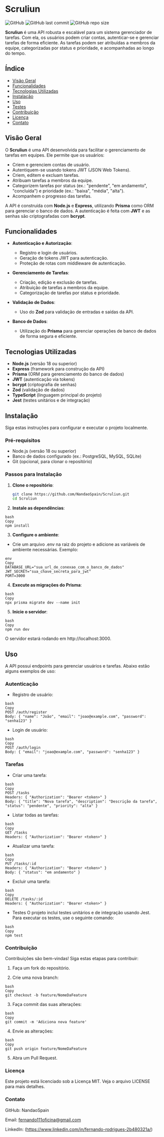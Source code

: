 # Scruliun

![GitHub](https://img.shields.io/github/license/NandaoSpain/Scruliun)
![GitHub last commit](https://img.shields.io/github/last-commit/NandaoSpain/Scruliun)
![GitHub repo size](https://img.shields.io/github/repo-size/NandaoSpain/Scruliun)

**Scruliun** é uma API robusta e escalável para um sistema gerenciador de tarefas. Com ela, os usuários podem criar contas, autenticar-se e gerenciar tarefas de forma eficiente. As tarefas podem ser atribuídas a membros da equipe, categorizadas por status e prioridade, e acompanhadas ao longo do tempo.

## Índice

- [Visão Geral](#visão-geral)
- [Funcionalidades](#funcionalidades)
- [Tecnologias Utilizadas](#tecnologias-utilizadas)
- [Instalação](#instalação)
- [Uso](#uso)
- [Testes](#testes)
- [Contribuição](#contribuição)
- [Licença](#licença)
- [Contato](#contato)

## Visão Geral

O **Scruliun** é uma API desenvolvida para facilitar o gerenciamento de tarefas em equipes. Ele permite que os usuários:

- Criem e gerenciem contas de usuário.
- Autentiquem-se usando tokens JWT (JSON Web Tokens).
- Criem, editem e excluam tarefas.
- Atribuam tarefas a membros da equipe.
- Categorizem tarefas por status (ex.: "pendente", "em andamento", "concluída") e prioridade (ex.: "baixa", "média", "alta").
- Acompanhem o progresso das tarefas.

A API é construída com **Node.js** e **Express**, utilizando **Prisma** como ORM para gerenciar o banco de dados. A autenticação é feita com **JWT** e as senhas são criptografadas com **bcrypt**.

## Funcionalidades

- **Autenticação e Autorização**:
  - Registro e login de usuários.
  - Geração de tokens JWT para autenticação.
  - Proteção de rotas com middleware de autenticação.

- **Gerenciamento de Tarefas**:
  - Criação, edição e exclusão de tarefas.
  - Atribuição de tarefas a membros da equipe.
  - Categorização de tarefas por status e prioridade.

- **Validação de Dados**:
  - Uso do **Zod** para validação de entradas e saídas da API.

- **Banco de Dados**:
  - Utilização do **Prisma** para gerenciar operações de banco de dados de forma segura e eficiente.

## Tecnologias Utilizadas

- **Node.js** (versão 18 ou superior)
- **Express** (framework para construção da API)
- **Prisma** (ORM para gerenciamento do banco de dados)
- **JWT** (autenticação via tokens)
- **bcrypt** (criptografia de senhas)
- **Zod** (validação de dados)
- **TypeScript** (linguagem principal do projeto)
- **Jest** (testes unitários e de integração)

## Instalação

Siga estas instruções para configurar e executar o projeto localmente.

### Pré-requisitos

- Node.js (versão 18 ou superior)
- Banco de dados configurado (ex.: PostgreSQL, MySQL, SQLite)
- Git (opcional, para clonar o repositório)

### Passos para Instalação

1. **Clone o repositório**:
   ```bash
   git clone https://github.com/NandaoSpain/Scruliun.git
   cd Scruliun
   ```

2. **Instale as dependências**:
```
bash
Copy
npm install
```
3. **Configure o ambiente**:

* Crie um arquivo .env na raiz do projeto e adicione as variáveis de ambiente necessárias. Exemplo:
```
env
Copy
DATABASE_URL="sua_url_de_conexao_com_o_banco_de_dados"
JWT_SECRET="sua_chave_secreta_para_jwt"
PORT=3000
```

4. **Execute as migrações do Prisma**:
```
bash
Copy
npx prisma migrate dev --name init
```

5. **Inicie o servidor**:
```
bash
Copy
npm run dev
```
O servidor estará rodando em http://localhost:3000.

## Uso
A API possui endpoints para gerenciar usuários e tarefas. Abaixo estão alguns exemplos de uso:

### Autenticação
* Registro de usuário:
```
bash
Copy
POST /auth/register
Body: { "name": "João", "email": "joao@example.com", "password": "senha123" }
```

* Login de usuário:
```
bash
Copy
POST /auth/login
Body: { "email": "joao@example.com", "password": "senha123" }
```

### Tarefas
* Criar uma tarefa:
```
bash
Copy
POST /tasks
Headers: { "Authorization": "Bearer <token>" }
Body: { "title": "Nova tarefa", "description": "Descrição da tarefa", "status": "pendente", "priority": "alta" }
```
* Listar todas as tarefas:
```
bash
Copy
GET /tasks
Headers: { "Authorization": "Bearer <token>" }
```

* Atualizar uma tarefa:
```
bash
Copy
PUT /tasks/:id
Headers: { "Authorization": "Bearer <token>" }
Body: { "status": "em andamento" }
```
* Excluir uma tarefa:
```
bash
Copy
DELETE /tasks/:id
Headers: { "Authorization": "Bearer <token>" }
```

* Testes
O projeto inclui testes unitários e de integração usando Jest. Para executar os testes, use o seguinte comando:
```
bash
Copy
npm test
```
### Contribuição
Contribuições são bem-vindas! Siga estas etapas para contribuir:

1. Faça um fork do repositório.

2. Crie uma nova branch:
```
bash
Copy
git checkout -b feature/NomeDaFeature
```

3. Faça commit das suas alterações:
```
bash
Copy
git commit -m 'Adiciona nova feature'
```

4. Envie as alterações:
```
bash
Copy
git push origin feature/NomeDaFeature
```
5. Abra um Pull Request.

### Licença
Este projeto está licenciado sob a Licença MIT. Veja o arquivo LICENSE para mais detalhes.

### Contato
GitHub: NandaoSpain

Email: fernando111oficina@gmail.com

LinkedIn: (https://www.linkedin.com/in/fernando-rodrigues-2b480321a/)